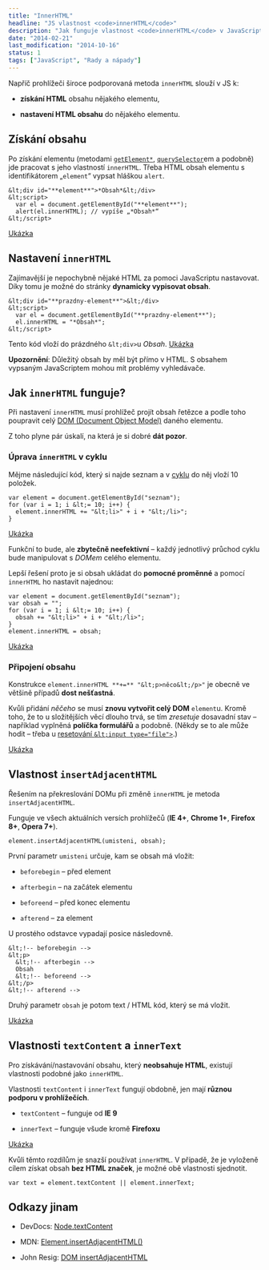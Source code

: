 ```yaml
---
title: "InnerHTML"
headline: "JS vlastnost <code>innerHTML</code>"
description: "Jak funguje vlastnost <code>innerHTML</code> v JavaScriptu. Různé způsoby vypisování obsahu v JS."
date: "2014-02-21"
last_modification: "2014-10-16"
status: 1
tags: ["JavaScript", "Rady a nápady"]
---
```


Napříč prohlížeči široce podporovaná metoda `innerHTML` slouží v JS k:

  - **získání HTML** obsahu nějakého elementu,

  - **nastavení HTML obsahu** do nějakého elementu.

## Získání obsahu

Po získání elementu (metodami [`getElement*`](/getelement), [`querySelector`](/queryselector)em a podobně) jde pracovat s jeho vlastností `innerHTML`. Třeba HTML obsah elementu s identifikátorem „`element`“ vypsat hláškou `alert`.

```
&lt;div id="**element**">*Obsah*&lt;/div>
&lt;script>
  var el = document.getElementById("**element**");
  alert(el.innerHTML); // vypíše „*Obsah*“
&lt;/script>
```

[Ukázka](http://kod.djpw.cz/wmgb)

## Nastavení `innerHTML`

Zajímavější je nepochybně nějaké HTML za pomoci JavaScriptu nastavovat. Díky tomu je možné do stránky **dynamicky vypisovat obsah**.

```
&lt;div id="**prazdny-element**">&lt;/div>
&lt;script>
  var el = document.getElementById("**prazdny-element**");
  el.innerHTML = "*Obsah*";
&lt;/script>
```

Tento kód vloží do prázdného `&lt;div>`u *Obsah*. [Ukázka](http://kod.djpw.cz/vmgb)

**Upozornění**: Důležitý obsah by měl být přímo v HTML. S obsahem vypsaným JavaScriptem mohou mít problémy vyhledávače.

## Jak `innerHTML` funguje?

Při nastavení `innerHTML` musí prohlížeč projít obsah řetězce a podle toho poupravit celý [DOM (Document Object Model)](/dom) daného elementu.

Z toho plyne pár úskalí, na která je si dobré **dát pozor**.

### Úprava `innerHTML` v cyklu

Mějme následující kód, který si najde seznam a v [cyklu](/js-cykly) do něj vloží 10 položek.

```
var element = document.getElementById("seznam");
for (var i = 1; i &lt;= 10; i++) {
  element.innerHTML += "&lt;li>" + i + "&lt;/li>";
}
```

[Ukázka](http://kod.djpw.cz/xmgb)

Funkční to bude, ale **zbytečně neefektivní** – každý jednotlivý průchod cyklu bude manipulovat s *DOMem* celého elementu.

Lepší řešení proto je si obsah ukládat do **pomocné proměnné** a pomocí `innerHTML` ho nastavit najednou:

```
var element = document.getElementById("seznam");
var obsah = "";
for (var i = 1; i &lt;= 10; i++) {
  obsah += "&lt;li>" + i + "&lt;/li>";
}
element.innerHTML = obsah;
```

[Ukázka](http://kod.djpw.cz/ymgb)

### Připojení obsahu

Konstrukce `element.innerHTML **+=** "&lt;p>něco&lt;/p>"` je obecně ve většině případů **dost nešťastná**.

Kvůli přidání *něčeho* se musí **znovu vytvořit celý DOM** `element`u. Kromě toho, že to u složitějších věcí dlouho trvá, se tím *zresetuje* dosavadní stav – například vyplněná **políčka formulářů** a podobně. (Někdy se to ale může hodit – třeba u [resetování `&lt;input type="file">`](/input-file).)

[Ukázka](http://kod.djpw.cz/angb)

## Vlastnost `insertAdjacentHTML`

Řešením na překreslování DOMu při změně `innerHTML` je metoda `insertAdjacentHTML`.

Funguje ve všech aktuálních versích prohlížečů (**IE 4+**, **Chrome 1+**, **Firefox 8+**, **Opera 7+**).

```
element.insertAdjacentHTML(umisteni, obsah);
```

První parametr `umisteni` určuje, kam se obsah má vložit:

  - `beforebegin` – před element

  - `afterbegin` – na začátek elementu

  - `beforeend` – před konec elementu

  - `afterend` – za element

U prostého odstavce vypadají posice následovně.

```
&lt;!-- beforebegin -->
&lt;p>
  &lt;!-- afterbegin -->
  Obsah
  &lt;!-- beforeend -->
&lt;/p>
&lt;!-- afterend -->
```

Druhý parametr `obsah` je potom text / HTML kód, který se má vložit.

[Ukázka](http://kod.djpw.cz/engb)

## Vlastnosti `textContent` a `innerText`

Pro získávání/nastavování obsahu, který **neobsahuje HTML**, existují vlastnosti podobné jako `innerHTML`.

Vlastnosti `textContent` i `innerText` fungují obdobně, jen mají **různou podporu v prohlížečích**.

  - `textContent` – funguje od **IE 9**

  - `innerText` – funguje všude kromě **Firefoxu**

[Ukázka](http://kod.djpw.cz/dngb)

Kvůli těmto rozdílům je snazší používat `innerHTML`. V případě, že je vyloženě cílem získat obsah **bez HTML značek**, je možné obě vlastnosti sjednotit.

```
var text = element.textContent || element.innerText;
```

## Odkazy jinam

  - DevDocs: [Node.textContent](http://devdocs.io/dom/node.textcontent)

  - MDN: [Element.insertAdjacentHTML()](https://developer.mozilla.org/en-US/docs/Web/API/element.insertAdjacentHTML)

  - John Resig: [DOM insertAdjacentHTML](http://ejohn.org/blog/dom-insertadjacenthtml/)